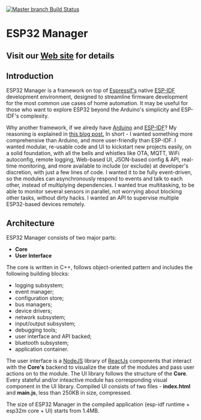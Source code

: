 [![Master branch Build Status](https://img.shields.io/github/actions/workflow/status/esp32m/core/ci.yml?branch=master&logo=github)](https://github.com/esp32m/core/actions?query=workflow%3A%22Continuous+Integration%22+branch%3Amaster)

# ESP32 Manager

## Visit our [Web site](//esp32m.com) for details

## Introduction

ESP32 Manager is a framework on top of [Espressif's](//espressif.com) native [ESP-IDF](//docs.espressif.com/projects/esp-idf) development environment,
designed to streamline firmware development for the most common use cases of home automation. It may be useful for those who want to explore ESP32 beyond the Arduino's simplicity and ESP-IDF's complexity.

Why another framework, if we alredy have [Arduino](//arduino.cc) and [ESP-IDF](//docs.espressif.com/projects/esp-idf)? My reasoning is explained in [this blog post.](/blog/initial) In short - I wanted something more comprehensive than Arduino, and more user-friendly than ESP-IDF. I wanted modular, re-usable code and UI to kickstart new projects easily, on a solid foundation, with all the bells and whistles like OTA, MQTT, WiFi autoconfig, remote logging, Web-based UI, JSON-based config & API, real-time monitoring, and more available to include (or exclude) at developer's discretion, with just a few lines of code. I wanted it to be fully event-driven, so the modules can asynchronously respond to events and talk to each other, instead of multiplying dependencies. I wanted true multitasking, to be able to monitor several sensors in parallel, not worrying about blocking other tasks, without dirty hacks. I wanted an API to supervise multiple ESP32-based devices remotely. 


## Architecture

ESP32 Manager consists of two major parts:

* **Core**
* **User Interface**

The core is written in C++, follows object-oriented pattern and includes the following building blocks:
* logging subsystem;
* event manager;
* configuration store;
* bus managers; 
* device drivers;
* network subsystem;
* input/output subsystem;
* debugging tools;
* user interface and API backed;
* bluetooth subsystem;
* application container.

The user interface is a [NodeJS](//nodejs.org/) library of [ReactJs](//reactjs.org/) components that interact with the **Core's** backend to visualize the state of the modules and pass user actions on to the module. The UI library follows the structure of the **Core**. Every stateful and/or inteactive module has corresponding visual component in the UI library. 
Compiled UI consists of two files - **index.html** and **main.js**, less than 250KB in size, compressed.

The size of ESP32 Manager in the compiled application (esp-idf runtime + esp32m core + UI) starts from 1.4MB.
